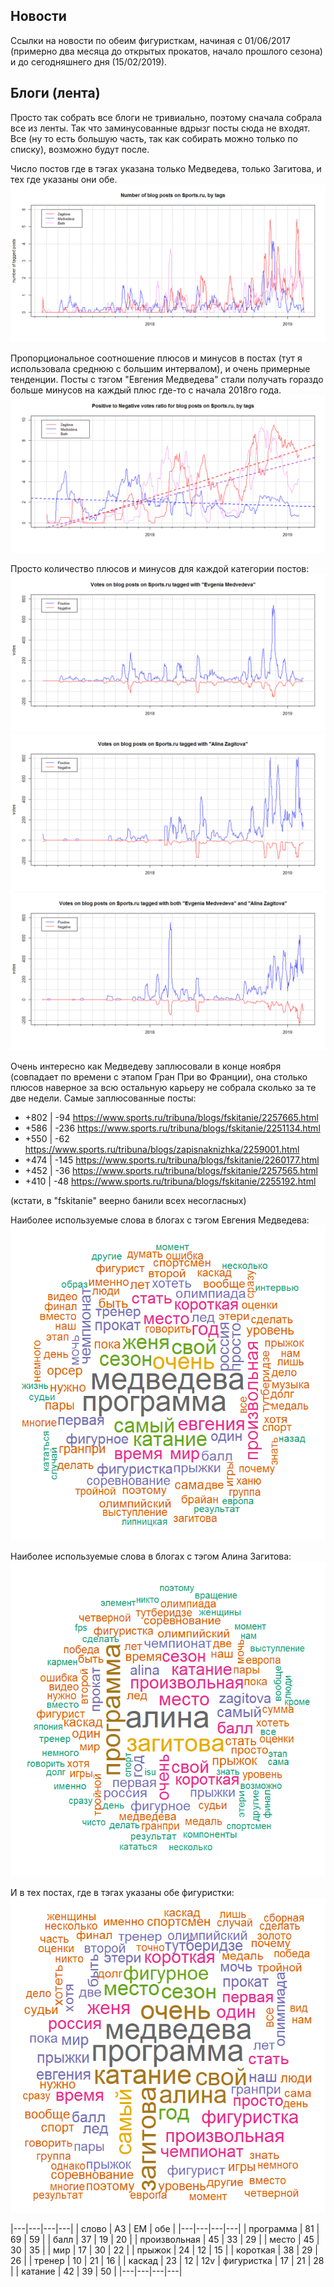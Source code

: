 ## Новости

Ссылки на новости по обеим фигуристкам, начиная с 01/06/2017 (примерно два месяца до открытых прокатов, начало прошлого сезона) и до сегодняшнего дня (15/02/2019).

## Блоги (лента)

Просто так собрать все блоги не тривиально, поэтому сначала собрала все из ленты. Так что заминусованные вдрызг посты сюда не входят.
Все (ну то есть большую часть, так как собирать можно только по списку), возможно будут после.

Число постов где в тэгах указана только Медведева, только Загитова, и тех где указаны они обе.
![img](https://github.com/tatasz/FSStats/blob/master/sportsru/num%20blogposts.png)

Пропорциональное соотношение плюсов и минусов в постах (тут я использовала среднюю с большим интервалом), и очень примерные тенденции. Посты с тэгом "Евгения Медведева" стали получать гораздо больше минусов на каждый плюс где-то с начала 2018го года.
![img](https://github.com/tatasz/FSStats/blob/master/sportsru/ratio%20blogposts.png)

Просто количество плюсов и минусов для каждой категории постов:
![img](https://github.com/tatasz/FSStats/blob/master/sportsru/votes%20meda.png)
![img](https://github.com/tatasz/FSStats/blob/master/sportsru/votes%20zagi.png)
![img](https://github.com/tatasz/FSStats/blob/master/sportsru/votes%20both.png)

Очень интересно как Медведеву заплюсовали в конце ноября (совпадает по времени с этапом Гран При во Франции), она столько плюсов наверное за всю остальную карьеру не собрала сколько за те две недели. Самые заплюсованные посты:
- +802 | -94 https://www.sports.ru/tribuna/blogs/fskitanie/2257665.html
- +586 | -236 https://www.sports.ru/tribuna/blogs/fskitanie/2251134.html
- +550 | -62 https://www.sports.ru/tribuna/blogs/zapisnaknizhka/2259001.html
- +474 | -145 https://www.sports.ru/tribuna/blogs/fskitanie/2260177.html
- +452 | -36 https://www.sports.ru/tribuna/blogs/fskitanie/2257565.html
- +410 | -48 https://www.sports.ru/tribuna/blogs/fskitanie/2255192.html

(кстати, в "fskitanie" веерно банили всех несогласных)

Наиболее используемые слова в блогах с тэгом Евгения Медведева:
![img](https://github.com/tatasz/FSStats/blob/master/sportsru/meda_words.png)

Наиболее используемые слова в блогах с тэгом Алина Загитова:
![img](https://github.com/tatasz/FSStats/blob/master/sportsru/zagi_words.png)

И в тех постах, где в тэгах указаны обе фигуристки:
![img](https://github.com/tatasz/FSStats/blob/master/sportsru/both_words.png)


|---|---|---|---|
| слово | АЗ | ЕМ | обе |
|---|---|---|---|
| программа | 81 | 69 | 59 |
| балл | 37 | 19 | 20 |
| произвольная | 45 | 33 | 29 |
| место | 45 | 30 | 35 |
| мир | 17 | 30 | 22 |
| прыжок | 24 | 12 | 15 |
| короткая | 38 | 29 | 26 |
| тренер | 10 | 21 | 16 |
| каскад | 23 | 12 | 12v
| фигуристка | 17 | 21 | 28 |
| катание | 42 | 39 | 50 |
|---|---|---|---|




